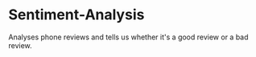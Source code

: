 Sentiment-Analysis
==================

Analyses phone reviews and tells us whether it's a good review or a bad review.
